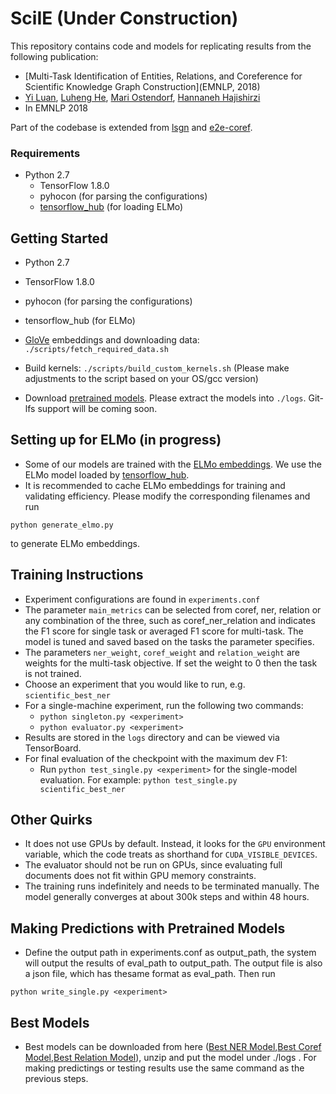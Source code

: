 # SciIE (Under Construction)

This repository contains code and models for replicating results from the following publication:
* [Multi-Task Identification of Entities, Relations, and Coreference for  Scientific Knowledge Graph Construction](EMNLP, 2018)
* [Yi Luan](http://ssli.ee.washington.edu/~luanyi/), [Luheng He](https://homes.cs.washington.edu/~luheng), [Mari Ostendorf](https://ssli.ee.washington.edu/people/mo/), [Hannaneh Hajishirzi](https://homes.cs.washington.edu/~hannaneh/)
* In EMNLP 2018

Part of the codebase is extended from [lsgn](https://github.com/luheng/lsgn) and [e2e-coref](https://github.com/kentonl/e2e-coref). 

### Requirements
* Python 2.7
  * TensorFlow 1.8.0
  * pyhocon (for parsing the configurations)
  * [tensorflow_hub](https://www.tensorflow.org/hub/) (for loading ELMo)

## Getting Started
* Python 2.7
* TensorFlow 1.8.0
* pyhocon (for parsing the configurations)
* tensorflow_hub (for ELMo)

* [GloVe](https://nlp.stanford.edu/projects/glove/) embeddings and downloading data:  
`./scripts/fetch_required_data.sh` 
* Build kernels: `./scripts/build_custom_kernels.sh` (Please make adjustments to the script based on your OS/gcc version)
* Download [pretrained models](https://drive.google.com/drive/u/0/folders/1TPpXx1-0TDL-hcMDa0b6fwmvn2HIp-yk). Please extract the models into `./logs`. Git-lfs support will be coming soon.

## Setting up for ELMo (in progress)
* Some of our models are trained with the [ELMo embeddings](https://allennlp.org/elmo). We use the ELMo model loaded by [tensorflow_hub](https://www.tensorflow.org/hub/modules/google/elmo/1).
* It is recommended to cache ELMo embeddings for training and validating efficiency. Please modify the corresponding filenames and run

`python generate_elmo.py `

to generate ELMo embeddings.


## Training Instructions

* Experiment configurations are found in `experiments.conf`
* The parameter `main_metrics` can be selected from coref, ner, relation or any combination of the three, such as coref_ner_relation and indicates the F1 score for single task or averaged F1 score for multi-task. The model is tuned and saved based on the tasks the parameter specifies.
* The parameters `ner_weight`, `coref_weight` and `relation_weight` are weights for the multi-task objective. If set the weight to 0 then the task is not trained.
* Choose an experiment that you would like to run, e.g. `scientific_best_ner`
* For a single-machine experiment, run the following two commands:
  * `python singleton.py <experiment>`
  * `python evaluator.py <experiment>`
* Results are stored in the `logs` directory and can be viewed via TensorBoard.
* For final evaluation of the checkpoint with the maximum dev F1:
  * Run `python test_single.py <experiment>` for the single-model evaluation. For example: `python test_single.py scientific_best_ner`

## Other Quirks

* It does not use GPUs by default. Instead, it looks for the `GPU` environment variable, which the code treats as shorthand for `CUDA_VISIBLE_DEVICES`.
* The evaluator should not be run on GPUs, since evaluating full documents does not fit within GPU memory constraints.
* The training runs indefinitely and needs to be terminated manually. The model generally converges at about 300k steps and within 48 hours.

## Making Predictions with Pretrained Models
* Define the output path in experiments.conf as output_path, the system will output the results of eval_path to output_path. The output file is also a json file, which has thesame format as eval_path. Then run

`python write_single.py <experiment>`

## Best Models ##
* Best models can be downloaded from here ([Best NER Model](http://nlp.cs.washington.edu/sciIE/models/scientific_best_ner.zip),[Best Coref Model](http://nlp.cs.washington.edu/sciIE/models/scientific_best_coref.zip),[Best Relation Model](http://nlp.cs.washington.edu/sciIE/models/scientific_best_relation.zip)), unzip and put the model under ./logs . For making predictings or testing results use the same command as the previous steps.